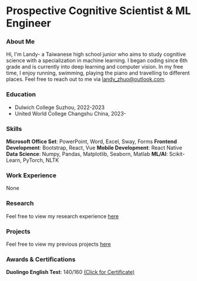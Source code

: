 # Prospective Cognitive Scientist & ML Engineer

### About Me
Hi, I'm Landy- a Taiwanese high school junior who aims to study cognitive science with a specialization in machine learning. I began coding since 6th grade and is currently into deep learning and computer vision. In my free time, I enjoy running, swimming, playing the piano and travelling to different places. Feel free to reach out to me via landy_zhuo@outlook.com. 

### Education
- Dulwich College Suzhou, 2022-2023
- United World College Changshu China, 2023-

### Skills
**Microsoft Office Set**: PowerPoint, Word, Excel, Sway, Forms
**Frontend Development**: Bootstrap, React, Vue
**Mobile Development**: React Native
**Data Science**: Numpy, Pandas, Matplotlib, Seaborn, Matlab
**ML/AI**: Scikit-Learn, PyTorch, NLTK

### Work Experience
None

### Research
Feel free to view my research experience <a href="https://landy-zhuo.eu.org/Research.html">here</a>

### Projects
Feel free to view my previous projects <a href="https://landy-zhuo.eu.org/Projects.html">here</a>

### Awards & Certifications
**Duolingo English Test**: 140/160 <a href="https://landy-zhuo.eu.org/Projects.html">(Click for Certificate)</a>
